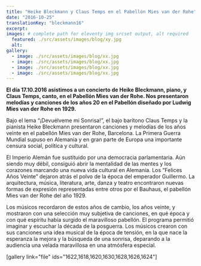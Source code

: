 ```yaml
---
title: "Heike Bleckmann y Claus Temps en el Pabellón Mies van der Rohe"
date: "2016-10-25"
translationKey: "bleckmann16"
excerpt:
images: # complete path for eleventy img srcset output, alt required
  featured: ./src/assets/images/blog/xy.jpg
  alt:
gallery:
  - image: ./src/assets/images/blog/xx.jpg
  - image: ./src/assets/images/blog/xx.jpg
  - image: ./src/assets/images/blog/xx.jpg
  - image: ./src/assets/images/blog/xx.jpg
---
```


**El día 17.10.2016 asistimos a un concierto de Heike Bleckmann, piano, y Claus Temps, canto, en el Pabellón Mies van der Rohe. Nos presentaron melodías y canciones de los años 20 en el Pabellón diseñado por Ludwig Mies van der Rohe en 1929.**

Bajo el lema “¡Devuélveme mi Sonrisa!”, el bajo barítono Claus Temps y la pianista Heike Bleckmann presentaron canciones y melodías de los años veinte en el pabellón Mies van der Rohe, Barcelona. La Primera Guerra Mundial supuso en Alemania y en gran parte de Europa una importante censura social, política y cultural.

El Imperio Alemán fue sustituido por una democracia parlamentaria. Aún siendo muy débil, consiguió abrir la mentalidad de las mentes y los corazones marcando una nueva vida cultural en Alemania. Los “Felices Años Veinte” dejaron atrás el polvo de la época del emperador Guillermo. La arquitectura, música, literatura, arte, danza y teatro encontraron nuevas formas de expresión representadas entre otros por el Bauhaus, el pabellón Mies van der Rohe del año 1929.

Los músicos recordaron de estos años de cambio, los años veinte, y mostraron con una selección muy subjetiva de canciones, en qué época y con qué espíritu había surgido el maravilloso pabellón. El programa permitió imaginar y escuchar la década de la posguerra. Los músicos crearon con sus canciones una idea musical de la época de tensión, en la que nace la esperanza la mejora y la búsqueda de una sonrisa, deparando a la audiencia una velada maravillosa en una atmósfera especial.

\[gallery link="file" ids="1622,1618,1620,1630,1628,1626,1624"\]
